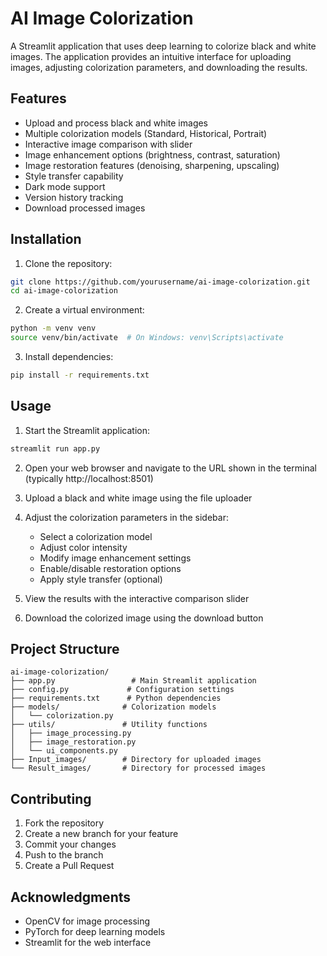 # AI Image Colorization

A Streamlit application that uses deep learning to colorize black and white images. The application provides an intuitive interface for uploading images, adjusting colorization parameters, and downloading the results.

## Features

- Upload and process black and white images
- Multiple colorization models (Standard, Historical, Portrait)
- Interactive image comparison with slider
- Image enhancement options (brightness, contrast, saturation)
- Image restoration features (denoising, sharpening, upscaling)
- Style transfer capability
- Dark mode support
- Version history tracking
- Download processed images

## Installation

1. Clone the repository:
```bash
git clone https://github.com/yourusername/ai-image-colorization.git
cd ai-image-colorization
```

2. Create a virtual environment:
```bash
python -m venv venv
source venv/bin/activate  # On Windows: venv\Scripts\activate
```

3. Install dependencies:
```bash
pip install -r requirements.txt
```

## Usage

1. Start the Streamlit application:
```bash
streamlit run app.py
```

2. Open your web browser and navigate to the URL shown in the terminal (typically http://localhost:8501)

3. Upload a black and white image using the file uploader

4. Adjust the colorization parameters in the sidebar:
   - Select a colorization model
   - Adjust color intensity
   - Modify image enhancement settings
   - Enable/disable restoration options
   - Apply style transfer (optional)

5. View the results with the interactive comparison slider

6. Download the colorized image using the download button

## Project Structure

```
ai-image-colorization/
├── app.py                 # Main Streamlit application
├── config.py             # Configuration settings
├── requirements.txt      # Python dependencies
├── models/              # Colorization models
│   └── colorization.py
├── utils/               # Utility functions
│   ├── image_processing.py
│   ├── image_restoration.py
│   └── ui_components.py
├── Input_images/        # Directory for uploaded images
└── Result_images/       # Directory for processed images
```

## Contributing

1. Fork the repository
2. Create a new branch for your feature
3. Commit your changes
4. Push to the branch
5. Create a Pull Request

## Acknowledgments

- OpenCV for image processing
- PyTorch for deep learning models
- Streamlit for the web interface 